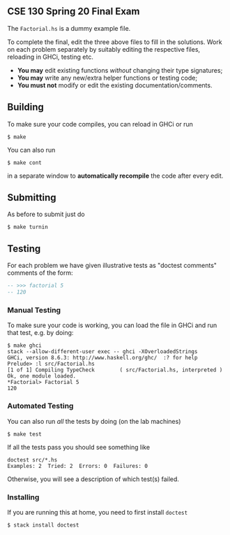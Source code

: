 ## CSE 130 Spring 20 Final Exam

The `Factorial.hs` is a dummy example file.

To complete the final, edit the three above files to fill in the solutions.
Work on each problem separately by suitably editing the respective files, 
reloading in GHCi, testing etc.

- **You may** edit existing functions _without_ changing their type signatures; 
- **You may** write any new/extra helper functions or testing code; 
- **You must not** modify or edit the existing documentation/comments.

## Building

To make sure your code compiles, you can reload in GHCi or run 

```
$ make
```

You can also run 

```
$ make cont
```

in a separate window to **automatically recompile** the code after every edit.

## Submitting

As before to submit just do

```
$ make turnin
```

## Testing

For each problem we have given illustrative tests as "doctest comments" 
comments of the form:

```haskell
-- >>> factorial 5
-- 120
```

### Manual Testing 

To make sure your code is working, you can load the file in GHCi and run 
that test, e.g. by doing:

```
$ make ghci
stack --allow-different-user exec -- ghci -XOverloadedStrings
GHCi, version 8.6.3: http://www.haskell.org/ghc/  :? for help
Prelude> :l src/Factorial.hs
[1 of 1] Compiling TypeCheck        ( src/Factorial.hs, interpreted )
Ok, one module loaded.
*Factorial> Factorial 5
120
```

### Automated Testing 

You can also run *all* the tests by doing (on the lab machines)

```
$ make test
```

If all the tests pass you should see something like

```
doctest src/*.hs
Examples: 2  Tried: 2  Errors: 0  Failures: 0
```

Otherwise, you will see a description of which test(s) failed.

### Installing 

If you are running this at home, you need to first install `doctest`

```
$ stack install doctest
```

